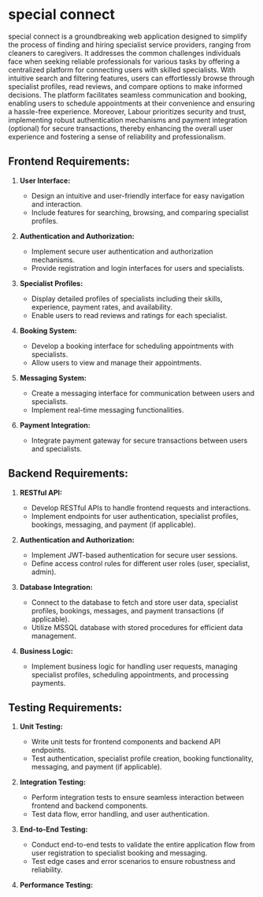# special connect

special connect is a groundbreaking web application designed to simplify the process of finding and hiring specialist service providers, ranging from cleaners to caregivers. It addresses the common challenges individuals face when seeking reliable professionals for various tasks by offering a centralized platform for connecting users with skilled specialists. With intuitive search and filtering features, users can effortlessly browse through specialist profiles, read reviews, and compare options to make informed decisions. The platform facilitates seamless communication and booking, enabling users to schedule appointments at their convenience and ensuring a hassle-free experience. Moreover, Labour prioritizes security and trust, implementing robust authentication mechanisms and payment integration (optional) for secure transactions, thereby enhancing the overall user experience and fostering a sense of reliability and professionalism.

## Frontend Requirements:

1. **User Interface:**
   - Design an intuitive and user-friendly interface for easy navigation and interaction.
   - Include features for searching, browsing, and comparing specialist profiles.

2. **Authentication and Authorization:**
   - Implement secure user authentication and authorization mechanisms.
   - Provide registration and login interfaces for users and specialists.

3. **Specialist Profiles:**
   - Display detailed profiles of specialists including their skills, experience, payment rates, and availability.
   - Enable users to read reviews and ratings for each specialist.

4. **Booking System:**
   - Develop a booking interface for scheduling appointments with specialists.
   - Allow users to view and manage their appointments.

5. **Messaging System:** 
   - Create a messaging interface for communication between users and specialists.
   - Implement real-time messaging functionalities.

6. **Payment Integration:**
   - Integrate payment gateway for secure transactions between users and specialists.

## Backend Requirements:

1. **RESTful API:**
   - Develop RESTful APIs to handle frontend requests and interactions.
   - Implement endpoints for user authentication, specialist profiles, bookings, messaging, and payment (if applicable).

2. **Authentication and Authorization:**
   - Implement JWT-based authentication for secure user sessions.
   - Define access control rules for different user roles (user, specialist, admin).

3. **Database Integration:**
   - Connect to the database to fetch and store user data, specialist profiles, bookings, messages, and payment transactions (if applicable).
   - Utilize MSSQL database with stored procedures for efficient data management.

4. **Business Logic:**
   - Implement business logic for handling user requests, managing specialist profiles, scheduling appointments, and processing payments.

## Testing Requirements:

1. **Unit Testing:**
   - Write unit tests for frontend components and backend API endpoints.
   - Test authentication, specialist profile creation, booking functionality, messaging, and payment (if applicable).

2. **Integration Testing:**
   - Perform integration tests to ensure seamless interaction between frontend and backend components.
   - Test data flow, error handling, and user authentication.

3. **End-to-End Testing:**
   - Conduct end-to-end tests to validate the entire application flow from user registration to specialist booking and messaging.
   - Test edge cases and error scenarios to ensure robustness and reliability.

4. **Performance Testing:**